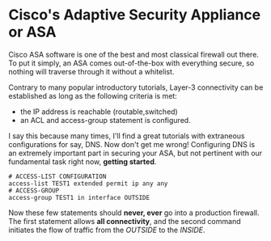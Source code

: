 # Cisco's Adaptive Security Appliance or ASA

Cisco ASA software is one of the best and most classical firewall out there. To put it simply, an ASA comes out-of-the-box with everything secure, so nothing will traverse through it without a whitelist.

Contrary to many popular introductory tutorials, Layer-3 connectivity can be established as long as the following criteria is met:

* the IP address is reachable (routable,switched)
* an ACL and access-group statement is configured.

I say this because many times, I'll find a great tutorials with extraneous configurations for say, DNS. Now don't get me wrong! Configuring DNS is an extremely important part in securing your ASA, but not pertinent with our fundamental task right now, __getting started__.

```
# ACCESS-LIST CONFIGURATION
access-list TEST1 extended permit ip any any
# ACCESS-GROUP 
access-group TEST1 in interface OUTSIDE
```

Now these few statements should __never, ever__ go into a production firewall. The first statement allows __all connectivity__, and the second command initiates the flow of traffic from the _OUTSIDE_ to the _INSIDE_.